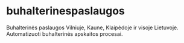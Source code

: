 # buhalterinespaslaugos
Buhalterinės paslaugos Vilniuje, Kaune, Klaipėdoje ir visoje Lietuvoje. Automatizuoti buhalterinės apskaitos procesai.
